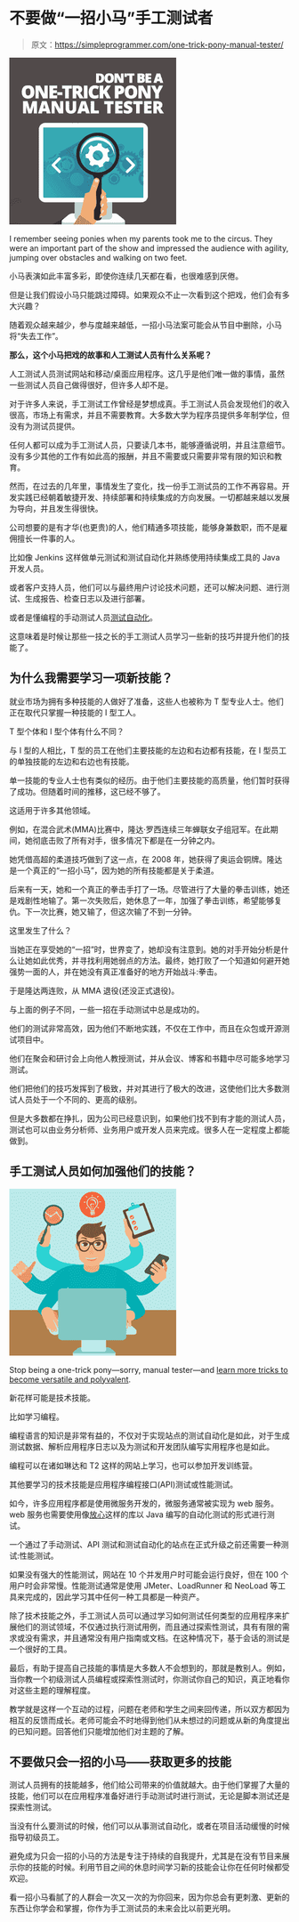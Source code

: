 # 不要做“一招小马”手工测试者

> 原文：<https://simpleprogrammer.com/one-trick-pony-manual-tester/>

![](img/4e00688a9b31cf43e5c987f0669d56aa.png)

I remember seeing ponies when my parents took me to the circus. They were an important part of the show and impressed the audience with agility, jumping over obstacles and walking on two feet.

小马表演如此丰富多彩，即使你连续几天都在看，也很难感到厌倦。

但是让我们假设小马只能跳过障碍。如果观众不止一次看到这个把戏，他们会有多大兴趣？

随着观众越来越少，参与度越来越低，一招小马法案可能会从节目中删除，小马将“失去工作”。

**那么，这个小马把戏的故事和人工测试人员有什么关系呢？**

人工测试人员测试网站和移动/桌面应用程序。这几乎是他们唯一做的事情，虽然一些测试人员自己做得很好，但许多人却不是。

对于许多人来说，手工测试工作曾经是梦想成真。手工测试人员会发现他们的收入很高，市场上有需求，并且不需要教育。大多数大学为程序员提供多年制学位，但没有为测试员提供。

任何人都可以成为手工测试人员，只要读几本书，能够遵循说明，并且注意细节。没有多少其他的工作有如此高的报酬，并且不需要或只需要非常有限的知识和教育。

然而，在过去的几年里，事情发生了变化，找一份手工测试员的工作不再容易。开发实践已经朝着敏捷开发、持续部署和持续集成的方向发展。一切都越来越以发展为导向，并且发生得很快。

公司想要的是有才华(也更贵)的人，他们精通多项技能，能够身兼数职，而不是雇佣擅长一件事的人。

比如像 Jenkins 这样做单元测试和测试自动化并熟练使用持续集成工具的 Java 开发人员。

或者客户支持人员，他们可以与最终用户讨论技术问题，还可以解决问题、进行测试、生成报告、检查日志以及进行部署。

或者是懂编程的手动测试人员[测试自动化](https://simpleprogrammer.com/ultimate-automation-testing-guide/)。

这意味着是时候让那些一技之长的手工测试人员学习一些新的技巧并提升他们的技能了。

## 为什么我需要学习一项新技能？

就业市场为拥有多种技能的人做好了准备，这些人也被称为 T 型专业人士。他们正在取代只掌握一种技能的 I 型工人。

T 型个体和 I 型个体有什么不同？

与 I 型的人相比，T 型的员工在他们主要技能的左边和右边都有技能，在 I 型员工的单独技能的左边和右边也有技能。

单一技能的专业人士也有类似的经历。由于他们主要技能的高质量，他们暂时获得了成功。但随着时间的推移，这已经不够了。

这适用于许多其他领域。

例如，在混合武术(MMA)比赛中，隆达·罗西连续三年蝉联女子组冠军。在此期间，她彻底击败了所有对手，很多情况下都是在一分钟之内。

她凭借高超的柔道技巧做到了这一点，在 2008 年，她获得了奥运会铜牌。隆达是一个真正的“一招小马”，因为她的所有技能都是关于柔道。

后来有一天，她和一个真正的拳击手打了一场。尽管进行了大量的拳击训练，她还是戏剧性地输了。第一次失败后，她休息了一年，加强了拳击训练，希望能够复仇。下一次比赛，她又输了，但这次输了不到一分钟。

这里发生了什么？

当她正在享受她的“一招”时，世界变了，她却没有注意到。她的对手开始分析是什么让她如此优秀，并寻找利用她弱点的方法。最终，她打败了一个知道如何避开她强势一面的人，并在她没有真正准备好的地方开始战斗:拳击。

于是隆达两连败，从 MMA 退役(还没正式退役)。

与上面的例子不同，一些一招在手动测试中总是成功的。

他们的测试非常高效，因为他们不断地实践，不仅在工作中，而且在众包或开源测试项目中。

他们在聚会和研讨会上向他人教授测试，并从会议、博客和书籍中尽可能多地学习测试。

他们把他们的技巧发挥到了极致，并对其进行了极大的改进，这使他们比大多数测试人员处于一个不同的、更高的级别。

但是大多数都在挣扎，因为公司已经意识到，如果他们找不到有才能的测试人员，测试也可以由业务分析师、业务用户或开发人员来完成。很多人在一定程度上都能做到。

## 手工测试人员如何加强他们的技能？

![](img/5b5c14f6a4d087861fd0246a7c3a223a.png)

Stop being a one-trick pony—sorry, manual tester—and [learn more tricks to become versatile and polyvalent](https://simpleprogrammer.com/alright-testing-job/).

新花样可能是技术技能。

比如学习编程。

编程语言的知识是非常有益的，不仅对于实现站点的测试自动化是如此，对于生成测试数据、解析应用程序日志以及为测试和开发团队编写实用程序也是如此。

编程可以在诸如琳达和 T2 这样的网站上学习，也可以参加开发训练营。

其他要学习的技术技能是应用程序编程接口(API)测试或性能测试。

如今，许多应用程序都是使用微服务开发的，微服务通常被实现为 web 服务。web 服务也需要使用像[放心](http://rest-assured.io/)这样的库以 Java 编写的自动化测试的形式进行测试。

一个通过了手动测试、API 测试和测试自动化的站点在正式升级之前还需要一种测试:性能测试。

如果没有强大的性能测试，网站在 10 个并发用户时可能会运行良好，但在 100 个用户时会非常慢。性能测试通常是使用 JMeter、LoadRunner 和 NeoLoad 等工具来完成的，因此学习其中任何一种工具都是一种资产。

除了技术技能之外，手工测试人员可以通过学习如何测试任何类型的应用程序来扩展他们的测试领域，不仅通过执行测试用例，而且通过探索性测试，具有有限的需求或没有需求，并且通常没有用户指南或文档。在这种情况下，基于会话的测试是一个很好的工具。

最后，有助于提高自己技能的事情是大多数人不会想到的，那就是教别人。例如，当你教一个初级测试人员编程或探索性测试时，你测试你自己的知识，真正地看你对这些主题的理解程度。

教学就是这样一个互动的过程，问题在老师和学生之间来回传递，所以双方都因为相互的反馈而成长。老师可能会不时地得到他们从未想过的问题或从新的角度提出的已知问题。回答他们只能增加他们对主题的了解。

## 不要做只会一招的小马——获取更多的技能

测试人员拥有的技能越多，他们给公司带来的价值就越大。由于他们掌握了大量的技能，他们可以在应用程序准备好进行手动测试时进行测试，无论是脚本测试还是探索性测试。

当没有什么要测试的时候，他们可以从事测试自动化，或者在项目活动缓慢的时候指导初级员工。

避免成为只会一招的小马的方法是专注于持续的自我提升，尤其是在没有节目来展示你的技能的时候。利用节目之间的休息时间学习新的技能会让你在任何时候都受欢迎。

看一招小马看腻了的人群会一次又一次的为你回来，因为你总会有更刺激、更新的东西让你学会和掌握，你作为手工测试员的未来会比以前更光明。